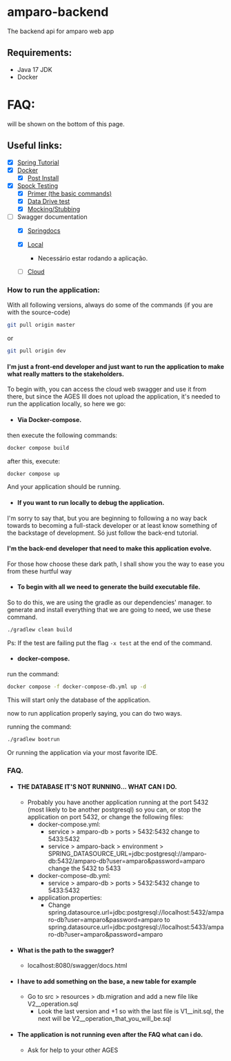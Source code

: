 # amparo-backend

The backend api for amparo web app

## Requirements:
- Java 17 JDK
- Docker

# FAQ:
will be shown on the bottom of this page.

## Useful links:

- [x] [Spring Tutorial](https://spring.io/guides/gs/spring-boot/)
- [x] [Docker](https://docs.docker.com/)
  - [x] [Post Install](https://docs.docker.com/engine/install/linux-postinstall/)
- [x] [Spock Testing](https://spockframework.org/spock/docs/2.3/index.html)
  - [x] [Primer (the basic commands)](https://spockframework.org/spock/docs/2.3/spock_primer.html)
  - [x] [Data Drive test](https://spockframework.org/spock/docs/2.3/data_driven_testing.html)
  - [x] [Mocking/Stubbing](https://spockframework.org/spock/docs/2.3/interaction_based_testing.html)
- [ ] Swagger documentation
  - [x] [Springdocs](https://springdoc.org/)
  - [x] [Local](http://localhost:8080/swagger/docs.html)
    - Necessário estar rodando a aplicação.
  - [ ] [Cloud](#useful-links)


### How to run the application:
With all following versions, always do some of the commands (if you are with the source-code)
```bash
git pull origin master
```
or
```bash
git pull origin dev
```

#### I'm just a front-end developer and just want to run the application to make what really matters to the stakeholders. 
 To begin with, you can access the cloud web swagger and use it from there, but since the AGES III does not upload the
 application, it's needed to run the application locally, so here we go:
 
- #### Via Docker-compose.
then execute the following commands:
```bash
docker compose build
```
after this, execute:
```bash
docker compose up 
```
And your application should be running.

- #### If you want to run locally to debug the application.  
I'm sorry to say that, but you are beginning to following a no way back towards to becoming
a full-stack developer or at least know something of the backstage of development.
Só just follow the back-end tutorial.

#### I'm the back-end developer that need to make this application evolve.

For those how choose these dark path, I shall show you the way to ease you from these hurtful way

- #### To begin with all we need to generate the build executable file.
So to do this, we are using the gradle as our dependencies' manager.
to generate and install everything that we are going to need, we use these command.
```bash
./gradlew clean build
```
Ps: If the test are failing put the flag ```-x test``` at the end of the command.
- #### docker-compose.

run the command:
```bash
docker compose -f docker-compose-db.yml up -d
```
This will start only the database of the application.

now to run application properly saying, you can do two ways.

running the command:
```bash
./gradlew bootrun
```
Or running the application via your most favorite IDE.



### FAQ.
- #### THE DATABASE IT'S NOT RUNNING... WHAT CAN I DO.
  - Probably you have another application running at the port 5432 (most likely to be another postgresql)
  so you can, or stop the application on port 5432, or change the following files:
    - docker-compose.yml:
      - service > amparo-db > ports > 5432:5432 change to 5433:5432
      - service > amparo-back > environment > SPRING_DATASOURCE_URL=jdbc:postgresql://amparo-db:5432/amparo-db?user=amparo&password=amparo change the 5432 to 5433
    - docker-compose-db.yml:
      - service > amparo-db > ports > 5432:5432 change to 5433:5432
    - application.properties:
      - Change spring.datasource.url=jdbc:postgresql://localhost:5432/amparo-db?user=amparo&password=amparo to spring.datasource.url=jdbc:postgresql://localhost:5433/amparo-db?user=amparo&password=amparo
- #### What is the path to the swagger?
  - localhost:8080/swagger/docs.html
- #### I have to add something on the base, a new table for example
  - Go to src > resources > db.migration and add a new file like V2__operation.sql
    - Look the last version and +1 so with the last file is V1__init.sql, the next will be V2__operation_that_you_will_be.sql
- #### The application is not running even after the FAQ what can i do.
  - Ask for help to your other AGES